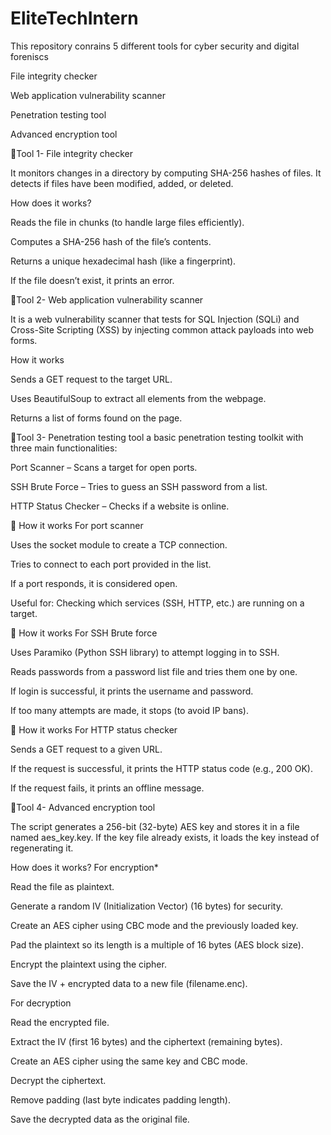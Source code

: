 # EliteTechIntern

This repository conrains 5 different tools for cyber security and digital foreniscs

File integrity checker

Web application vulnerability scanner

Penetration testing tool

Advanced encryption tool

📌Tool 1- File integrity checker

It monitors changes in a directory by computing SHA-256 hashes of files. It detects if files have been modified, added, or deleted.

How does it works?

Reads the file in chunks (to handle large files efficiently).

Computes a SHA-256 hash of the file’s contents.

Returns a unique hexadecimal hash (like a fingerprint).

If the file doesn’t exist, it prints an error.

📌Tool 2- Web application vulnerability scanner

It is a web vulnerability scanner that tests for SQL Injection (SQLi) and Cross-Site Scripting (XSS) by injecting common attack payloads into web forms.

How it works

Sends a GET request to the target URL.

Uses BeautifulSoup to extract all elements from the webpage.

Returns a list of forms found on the page.

📌Tool 3- Penetration testing tool a basic penetration testing toolkit with three main functionalities:

Port Scanner – Scans a target for open ports.

SSH Brute Force – Tries to guess an SSH password from a list.

HTTP Status Checker – Checks if a website is online.

🔹 How it works For port scanner

Uses the socket module to create a TCP connection.

Tries to connect to each port provided in the list.

If a port responds, it is considered open.

Useful for: Checking which services (SSH, HTTP, etc.) are running on a target.

🔹 How it works For SSH Brute force

Uses Paramiko (Python SSH library) to attempt logging in to SSH.

Reads passwords from a password list file and tries them one by one.

If login is successful, it prints the username and password.

If too many attempts are made, it stops (to avoid IP bans).

🔹 How it works For HTTP status checker

Sends a GET request to a given URL.

If the request is successful, it prints the HTTP status code (e.g., 200 OK).

If the request fails, it prints an offline message.

📌Tool 4- Advanced encryption tool

The script generates a 256-bit (32-byte) AES key and stores it in a file named aes_key.key. If the key file already exists, it loads the key instead of regenerating it.

How does it works? For encryption*

Read the file as plaintext.

Generate a random IV (Initialization Vector) (16 bytes) for security.

Create an AES cipher using CBC mode and the previously loaded key.

Pad the plaintext so its length is a multiple of 16 bytes (AES block size).

Encrypt the plaintext using the cipher.

Save the IV + encrypted data to a new file (filename.enc).

For decryption

Read the encrypted file.

Extract the IV (first 16 bytes) and the ciphertext (remaining bytes).

Create an AES cipher using the same key and CBC mode.

Decrypt the ciphertext.

Remove padding (last byte indicates padding length).

Save the decrypted data as the original file.
